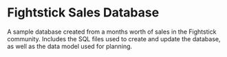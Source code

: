 # Fightstick Sales Database

A sample database created from a months worth of 
sales in the Fightstick community. Includes the SQL 
files used to create and update the database, as well
as the data model used for planning.
